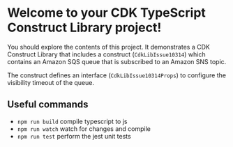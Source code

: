# Welcome to your CDK TypeScript Construct Library project!

You should explore the contents of this project. It demonstrates a CDK Construct Library that includes a construct (`CdkLibIssue10314`)
which contains an Amazon SQS queue that is subscribed to an Amazon SNS topic.

The construct defines an interface (`CdkLibIssue10314Props`) to configure the visibility timeout of the queue.

## Useful commands

 * `npm run build`   compile typescript to js
 * `npm run watch`   watch for changes and compile
 * `npm run test`    perform the jest unit tests